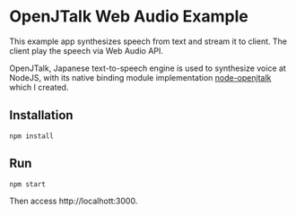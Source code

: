 # OpenJTalk Web Audio Example

This example app synthesizes speech from text and stream it to client.
The client play the speech via Web Audio API.

OpenJTalk, Japanese text-to-speech engine is used to synthesize voice at NodeJS, with its native binding module implementation [node-openjtalk](https://github.com/TanUkkii007/node-openjtalk) which I created.

## Installation

`npm install`

## Run

`npm start`

Then access http://localhott:3000.
